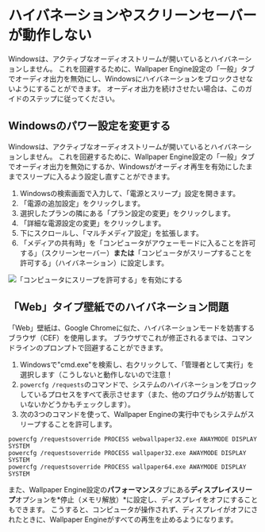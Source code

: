 # ハイバネーションやスクリーンセーバーが動作しない

Windowsは、アクティブなオーディオストリームが開いているとハイバネーションしません。 これを回避するために、Wallpaper Engine設定の「一般」タブでオーディオ出力を無効にし、Windowsにハイバネーションをブロックさせないようにすることができます。 オーディオ出力を続けさせたい場合は、このガイドのステップに従ってください。

## Windowsのパワー設定を変更する

Windowsは、アクティブなオーディオストリームが開いているとハイバネーションしません。 これを回避するために、Wallpaper Engine設定の「一般」タブでオーディオ出力を無効にするか、Windowsがオーディオ再生を有効にしたままでスリープに入るよう設定し直すことができます。

1. Windowsの検索画面で入力して、「電源とスリープ」設定を開きます。
2. 「電源の追加設定」をクリックします。
3. 選択したプランの隣にある「プラン設定の変更」をクリックします。
4. 「詳細な電源設定の変更」をクリックします。
5. 下にスクロールし、「マルチメディア設定」を拡張します。
6. 「メディアの共有時」を「コンピュータがアウェーモードに入ることを許可する」（スクリーンセーバー）**または**「コンピュータがスリープすることを許可する」（ハイバネーション）に設定します。

![「コンピュータにスリープを許可する」を有効にする](./power.gif)

## 「Web」タイプ壁紙でのハイバネーション問題

「Web」壁紙は、Google Chromeに似た、ハイバネーションモードを妨害するブラウザ（CEF）を使用します。 ブラウザでこれが修正されるまでは、コマンドラインのプロンプトで回避することができます。

1. Windowsで"cmd.exe"を検索し、右クリックして、「管理者として実行」を選択します（こうしないと動作しないので注意！
2. `powercfg /requests`のコマンドで、システムのハイバネーションをブロックしているプロセスをすべて表示させます（また、他のプログラムが妨害していないかどうかもチェックします）。
3. 次の3つのコマンドを使って、Wallpaper Engineの実行中でもシステムがスリープすることを許可します。

```
powercfg /requestsoverride PROCESS webwallpaper32.exe AWAYMODE DISPLAY SYSTEM
powercfg /requestsoverride PROCESS wallpaper32.exe AWAYMODE DISPLAY SYSTEM
powercfg /requestsoverride PROCESS wallpaper64.exe AWAYMODE DISPLAY SYSTEM
```

また、Wallpaper Engine設定の**パフォーマンス**タブにある**ディスプレイスリープ**オプションを*停止（メモリ解放）*に設定し、ディスプレイをオフにすることもできます。 こうすると、コンピュータが操作されず、ディスプレイがオフにされたときに、Wallpaper Engineがすべての再生を止めるようになります。